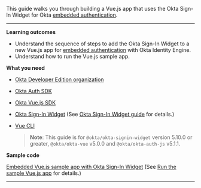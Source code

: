 This guide walks you through building a Vue.js app that uses the Okta Sign-In Widget for Okta [embedded authentication](/docs/concepts/redirect-vs-embedded/#embedded-authentication).

---

**Learning outcomes**

* Understand the sequence of steps to add the Okta Sign-In Widget to a new Vue.js app for [embedded authentication](/docs/concepts/redirect-vs-embedded/#embedded-authentication) with Okta Identity Engine.
* Understand how to run the Vue.js sample app.

**What you need**

* [Okta Developer Edition organization](https://developer.okta.com/signup/)
* [Okta Auth SDK](/docs/guides/oie-embedded-common-org-setup/)
* [Okta Vue.js SDK](https://github.com/okta/okta-vue)
* [Okta Sign-In Widget](https://github.com/okta/okta-signin-widget) (See [Okta Sign-In Widget guide](/code/javascript/okta_sign-in_widget/) for details.)
* [Vue CLI](https://cli.vuejs.org/guide/installation.html)

    > **Note**: This guide is for `@okta/okta-signin-widget` version 5.10.0 or greater, `@okta/okta-vue` v5.0.0 and `@okta/okta-auth-js` v5.1.1.

**Sample code**

[Embedded Vue.js sample app with Okta Sign-In Widget](https://github.com/okta/samples-js-vue/tree/master/custom-login) (See [Run the sample Vue.js app](#run-the-sample-vue-app) for details.)

---